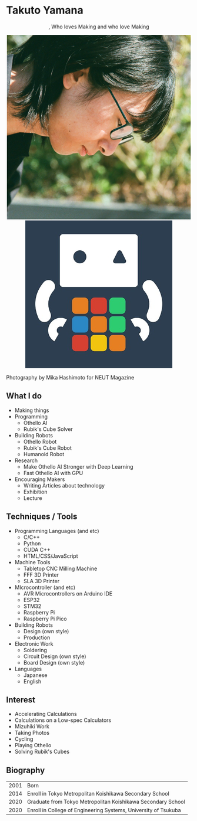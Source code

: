 # Takuto Yamana

<div style="text-align:center">, Who loves Making and who love Making</div>

<div style="text-align:center">

<img class="pic2" src="img/face.png" alt="Takuto Yamana"><img class="pic2" src="img/icon.jpg" alt="Nyanyan">

</div>

Photography by Mika Hashimoto for NEUT Magazine



## What I do

<ul>
    <li>Making things</li>
    <li>Programming
        <ul>
            <li>Othello AI</li>
            <li>Rubik's Cube Solver</li>
        </ul>
    </li>
    <li>Building Robots
        <ul>
            <li>Othello Robot</li>
            <li>Rubik's Cube Robot</li>
            <li>Humanoid Robot</li>
        </ul>
    </li>
  	<li>Research
        <ul>
            <li>Make Othello AI Stronger with Deep Learning</li>
            <li>Fast Othello AI with GPU</li>
        </ul>
    </li>
    <li>Encouraging Makers
        <ul>
            <li>Writing Articles about technology</li>
            <li>Exhibition</li>
            <li>Lecture</li>
        </ul>
    </li>
</ul>



## Techniques / Tools

<ul>
    <li>Programming Languages (and etc)
        <ul>
            <li>C/C++</li>
            <li>Python</li>
            <li>CUDA C++</li>
            <li>HTML/CSS/JavaScript</li>
        </ul>
    </li>
    <li>Machine Tools
        <ul>
            <li>Tabletop CNC Milling Machine</li>
            <li>FFF 3D Printer</li>
            <li>SLA 3D Printer</li>
        </ul>
    </li>
    <li>MIcrocontroller (and etc)
        <ul>
            <li>AVR Microcontrollers on Arduino IDE</li>
            <li>ESP32</li>
            <li>STM32</li>
            <li>Raspberry Pi</li>
            <li>Raspberry Pi Pico</li>
        </ul>
    </li>
    <li>Building Robots
        <ul>
            <li>Design (own style)</li>
            <li>Production</li>
        </ul>
    </li>
    <li>Electronic Work
        <ul>
            <li>Soldering</li>
            <li>Circuit Design (own style)</li>
            <li>Board Design (own style)</li>
        </ul>
    </li>
    <li>Languages
        <ul>
            <li>Japanese</li>
            <li>English</li>
        </ul>
    </li>
</ul>




## Interest

<ul>
	<li>Accelerating Calculations</li>
    <li>Calculations on a Low-spec Calculators</li>
    <li>Mizuhiki Work</li>
    <li>Taking Photos</li>
    <li>Cycling</li>
    <li>Playing Othello</li>
    <li>Solving Rubik's Cubes</li>
</ul>



## Biography
<div class="table_wrapper"><table><tbody>
<tr><td>2001</td><td>Born</td></tr>
<tr><td>2014</td><td>Enroll in Tokyo Metropolitan Koishikawa Secondary School</td></tr>
<tr><td>2020</td><td>Graduate from Tokyo Metropolitan Koishikawa Secondary School</td></tr>
<tr><td>2020</td><td>Enroll in College of Engineering Systems, University of Tsukuba</td></tr>
</tbody></table></div>

